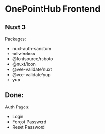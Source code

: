 # OnePointHub Frontend

## Nuxt 3

Packages:
* nuxt-auth-sanctum
* tailwindcss
* @fontsource/roboto
* @nuxt/icon
* @vee-validate/nuxt
* @vee-validate/yup
* yup

## Done:
Auth Pages:
* Login
* Forgot Password
* Reset Password
